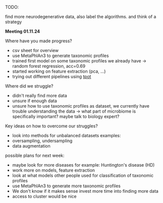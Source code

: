 TODO:


find more neurodegenerative data, also label the algorithms. and think of a strategy


**Meeting 01.11.24**

Where have you made progress?

- csv sheet for overview
- use MetaPhlAn3 to generate taxonomic profiles
- trained first model on some taxonomic profiles we already have
    -> random forest regression, acc=0.69
- started working on feature extraction (pca, ...)
- trying out different pipelines using [tpot](http://epistasislab.github.io/tpot/)


Where did we struggle?
- didn't really find more data
- unsure if enough data
- unsure how to use taxonomic profiles as dataset, we currently have trouble understanding the data
    -> what part of microbiome is specifically important? maybe talk to biology expert?

Key ideas on how to overcome our struggles?

- look into methods for unbalanced datasets
examples:
- oversampling, undersampling
- data augmentation

possible plans for next week:
- maybe look for more diseases for example: Huntington's disease (HD)
- work more on models, feature extraction
- look at what models other people used for classification of taxonomic profiles
- use MetaPhIAn3 to generate more taxonomic profiles
- We don't know if it makes sense invest more time into finding more data
- access to cluster would be nice